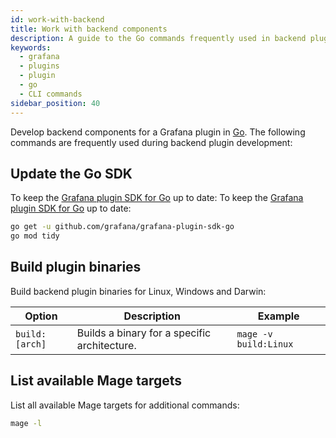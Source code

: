 ```yaml
---
id: work-with-backend
title: Work with backend components
description: A guide to the Go commands frequently used in backend plugin development.
keywords:
  - grafana
  - plugins
  - plugin
  - go
  - CLI commands
sidebar_position: 40
---
```


Develop backend components for a Grafana plugin in [Go](https://go.dev/). The following commands are frequently used during backend plugin development:

## Update the Go SDK

To keep the [Grafana plugin SDK for Go](../key-concepts/backend-plugins/grafana-plugin-sdk-for-go) up to date:
To keep the [Grafana plugin SDK for Go](../key-concepts/backend-plugins/grafana-plugin-sdk-for-go) up to date:

```bash
go get -u github.com/grafana/grafana-plugin-sdk-go
go mod tidy
```

## Build plugin binaries

Build backend plugin binaries for Linux, Windows and Darwin:

| Option         | Description                                  | Example               |
| -------------- | -------------------------------------------- | --------------------- |
| `build:[arch]` | Builds a binary for a specific architecture. | `mage -v build:Linux` |

## List available Mage targets

List all available Mage targets for additional commands:

```bash
mage -l
```

